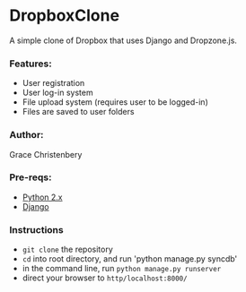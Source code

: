 DropboxClone
============

A simple clone of Dropbox that uses Django and Dropzone.js.

### Features:
* User registration
* User log-in system
* File upload system (requires user to be logged-in)
* Files are saved to user folders

### Author:
Grace Christenbery

### Pre-reqs:

* [Python 2.x](http://www.python.org/download/)
* [Django](https://www.djangoproject.com/)

### Instructions

* `git clone` the repository
* `cd` into root directory, and run 'python manage.py syncdb'
* in the command line, run `python manage.py runserver`
* direct your browser to `http/localhost:8000/`
